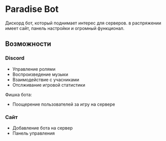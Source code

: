 # Paradise Bot

Дискорд бот, который поднимает интерес для серверов. в распряжении имеет сайт, панель настройки и огромный функционал.

 

## Возможности

### Discord

- Управление ролями
- Воспроизведение музыки
- Взаимодействие с учасниками
- Отслживание игровой статистики

Фишка бота:

- Поощерение пользователей за игру на сервере

### Сайт

- Добавление бота на сервер
- Панель управления